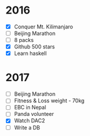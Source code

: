 # 2016

* [x] Conquer Mt. Kilimanjaro
* [ ] Beijing Marathon
* [ ] 8 packs
* [x] Github 500 stars
* [x] Learn haskell

# 2017

* [ ] Beijing Marathon
* [ ] Fitness & Loss weight - 70kg
* [ ] EBC in Nepal
* [ ] Panda volunteer
* [x] Watch DAC2
* [ ] Write a DB
